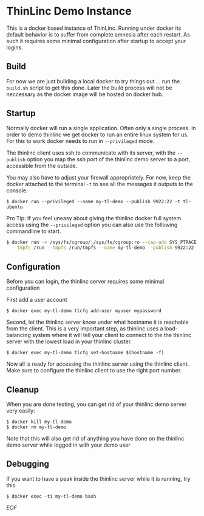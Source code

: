 # ThinLinc Demo Instance

This is a docker based instance of ThinLinc. Running under docker its default
behavior is to suffer from complete amnesia after each restart. As such
it requires some minimal configuration after startup to accept your logins.

## Build

For now we are just building a local docker to try things out ... run the `build.sh`
script to get this done. Later the build process will not be neccessary as the
docker image will be hosted on docker hub.

## Startup

Normally docker will run a single application. Often only a single process.
In order to demo thinlinc we get docker to run an entire linux system for us.
For this to work docker needs to run in `--privileged` mode. 

The thinlinc client uses ssh to communicate with its server, 
with the `--publish` option you map the ssh port of the thinlinc demo server
to a port, accessible from the outside. 

You may also have to adjust your firewall appropriately. For now, keep the
docker attached to the terminal `-t` to see all the messages it outputs
to the console.

```console
$ docker run --privileged --name my-tl-demo --publish 9922:22 -t tl-ubuntu
```

Pro Tip: If you feel uneasy about giving the thinlinc docker full system
access using the `--privileged` option you can also use the following
commandline to start.

```bash
$ docker run -v /sys/fs/cgroup/:/sys/fs/cgroup:ro --cap-add SYS_PTRACE --cap-add SYS_ADMIN \
  --tmpfs /run --tmpfs /run/tmpfs --name my-tl-demo --publish 9922:22 -t tl-ubuntu
```

## Configuration

Before you can login, the thinlinc server requires some minimal configuration

First add a user account

```console
$ docker exec my-tl-demo tlcfg add-user myuser mypassword
```

Second, let the thinlinc server know under what hostname it is reachable from the client.
This is a very important step, as thinlinc uses a load-balancing system where it will
tell your client to connect to the the thinlinc server with the lowest
load in your thinlinc cluster.

```console
$ docker exec my-tl-demo tlcfg set-hostname $(hostname -f)
```

Now all is ready for accessing the thinlinc server using the thinlinc client. Make sure to
configure the thinlinc client to use the right port number.

## Cleanup

When you are done testing, you can get rid of your thinlinc demo server very easily:

```console
$ docker kill my-tl-demo
$ docker rm my-tl-demo
```

Note that this will also get rid of anything you have done on the thinlinc demo server
while logged in with your demo user

## Debugging

If you want to have a peak inside the thinlinc server while it is running, try this

```console
$ docker exec -ti my-tl-demo bash
```

*EOF*
